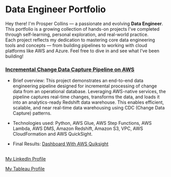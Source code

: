 # Data Engineer Portfolio
Hey there! I'm Prosper Collins — a passionate and evolving **Data Engineer**.  
This portfolio is a growing collection of hands-on projects I've completed through self-learning, personal exploration, and real-world practice.  
Each project reflects my dedication to mastering core data engineering tools and concepts — from building pipelines to working with cloud platforms like AWS and Azure.
Feel free to dive in and see what I’ve been building!

### [Incremental Change Data Capture Pipeline on AWS](https://github.com/kasyAnalyst/data-engineering-incremental-pipeline)
* Brief overview:
This project demonstrates an end-to-end data engineering pipeline designed for incremental processing of change data from an operational database. Leveraging AWS-native services, the pipeline captures real-time changes, transforms the data, and loads it into an analytics-ready Redshift data warehouse. This enables efficient, scalable, and near real-time data warehousing using CDC (Change Data Capture) patterns.

* Technologies used:
Python, AWS Glue, AWS Step Functions, AWS Lambda, AWS DMS, Amazon Redshift, Amazon S3, VPC, AWS CloudFormation and AWS QuickSight.
* Final Results: [Dashboard With AWS Quiksight](https://drive.google.com/file/d/1ls5qioUdlYjd_Z1LnyVEyHbSm9Laymit/view?usp=sharing)
##

[My LinkedIn Profile](https://www.linkedin.com/in/prosper-n-collins-919b9a191/) 

[My Tableau Profile](https://public.tableau.com/app/profile/prosper.collins/vizzes)


